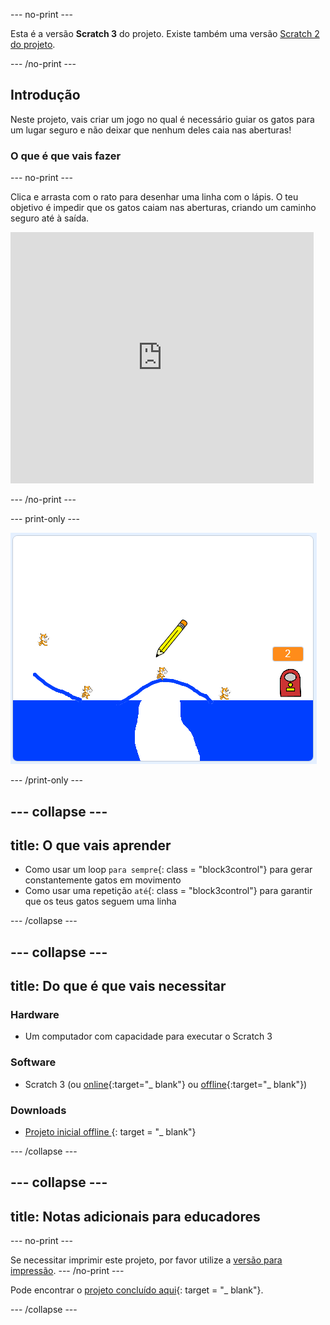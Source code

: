 \--- no-print \---

Esta é a versão **Scratch 3** do projeto. Existe também uma versão [Scratch 2 do projeto](https://projects.raspberrypi.org/en/projects/cats-scratch2).

\--- /no-print \---

## Introdução

Neste projeto, vais criar um jogo no qual é necessário guiar os gatos para um lugar seguro e não deixar que nenhum deles caia nas aberturas!

### O que é que vais fazer

\--- no-print \---

Clica e arrasta com o rato para desenhar uma linha com o lápis. O teu objetivo é impedir que os gatos caiam nas aberturas, criando um caminho seguro até à saída.

<div class="scratch-preview">
  <iframe allowtransparency="true" width="485" height="402" src="https://scratch.mit.edu/projects/embed/253667883/?autostart=false" frameborder="0" scrolling="no"></iframe>
</div>

\--- /no-print \---

\--- print-only \---

![Gatos terminados](images/cats-finished.png)

\--- /print-only \---

## \--- collapse \---

## title: O que vais aprender

+ Como usar um loop `para sempre`{: class = "block3control"} para gerar constantemente gatos em movimento
+ Como usar uma repetição `até`{: class = "block3control"} para garantir que os teus gatos seguem uma linha

\--- /collapse \---

## \--- collapse \---

## title: Do que é que vais necessitar

### Hardware

+ Um computador com capacidade para executar o Scratch 3

### Software

+ Scratch 3 (ou [online](http://rpf.io/scratchon){:target="_ blank"} ou [offline](http://rpf.io/scratchoff){:target="_ blank"})

### Downloads

+ [ Projeto inicial offline ](http://rpf.io/p/en/cats-go) {: target = "_ blank"}

\--- /collapse \---

## \--- collapse \---

## title: Notas adicionais para educadores

\--- no-print \---

Se necessitar imprimir este projeto, por favor utilize a [versão para impressão](https://projects.raspberrypi.org/en/projects/cats/print). \--- /no-print \---

Pode encontrar o [projeto concluído aqui](http://rpf.io/p/en/cats-get){: target = "_ blank"}.

\--- /collapse \---
